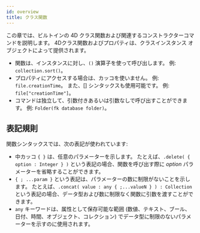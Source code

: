 ```yaml
---
id: overview
title: クラス関数
---
```


この章では、ビルトインの 4D クラス関数および関連するコンストラクターコマンドを説明します。 4Dクラス関数およびプロパティは、クラスインスタンス オブジェクトによって提供されます。

- 関数は、インスタンスに対し、`()` 演算子を使って呼び出します。 例: `collection.sort()`。
- プロパティにアクセスする場合は、カッコを使いません。 例: `file.creationTime`。 また、\[] シンタックスも使用可能です。 例: `file["creationTime"]`。
- コマンドは独立して、引数付きあるいは引数なしで呼び出すことができます。 例: `Folder(fk database folder)`。

## 表記規則

関数シンタックスでは、次の表記が使われています:

- 中カッコ `{ }` は、任意のパラメーターを示します。 たとえば、`.delete( { option : Integer } )` という表記の場合、関数を呼び出す際に *option* パラメーターを省略することができます。
- `{ ; ...param }` という表記は、パラメーターの数に制限がないことを示します。 たとえば、`.concat( value : any { ;...valueN } ) : Collection` という表記の場合、データ型および数に制限なく関数に引数を渡すことができます。
- `any` キーワードは、属性として保存可能な範囲 (数値、テキスト、ブール、日付、時間、オブジェクト、コレクション) でデータ型に制限のないパラメーターを示すのに使用されます。 


